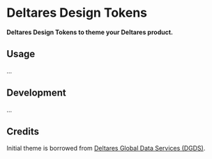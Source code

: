# Deltares Design Tokens

**Deltares Design Tokens to theme your Deltares product.**

## Usage

...

## Development

...

## Credits

Initial theme is borrowed from [Deltares Global Data Services (DGDS)](https://github.com/openearth/dgds-front-end/blob/43f439c4b14d3ace551fc80b1df44709050af85d/lib/styling/colors.js).